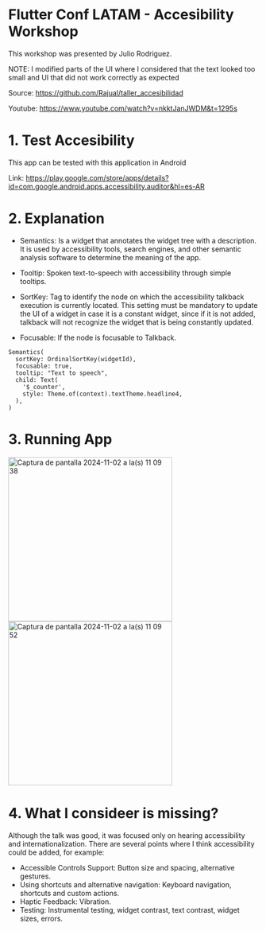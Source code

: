 # Flutter Conf LATAM - Accesibility Workshop

This workshop was presented by Julio Rodriguez. 

NOTE: I modified parts of the UI where I considered that the text looked too small and UI that did not work correctly as expected

Source: https://github.com/Rajual/taller_accesibilidad

Youtube: https://www.youtube.com/watch?v=nkktJanJWDM&t=1295s


# 1. Test Accesibility

This app can be tested with this application in Android

Link: https://play.google.com/store/apps/details?id=com.google.android.apps.accessibility.auditor&hl=es-AR

# 2. Explanation

- Semantics: Is a widget that annotates the widget tree with a description. It is used by accessibility tools, search engines, and other semantic analysis software to determine the meaning of the app.

- Tooltip: Spoken text-to-speech with accessibility through simple tooltips.

- SortKey: Tag to identify the node on which the accessibility talkback execution is currently located. This setting must be mandatory to update the UI of a widget in case it is a constant widget, since if it is not added, talkback will not recognize the widget that is being constantly updated.

- Focusable: If the node is focusable to Talkback.

```
Semantics(
  sortKey: OrdinalSortKey(widgetId),
  focusable: true,
  tooltip: "Text to speech",
  child: Text(
    '$_counter',
    style: Theme.of(context).textTheme.headline4,
  ),
)
```

# 3. Running App

<img width="330" alt="Captura de pantalla 2024-11-02 a la(s) 11 09 38" src="https://github.com/user-attachments/assets/6da22fa0-7244-4dd4-b10d-f457225af4ec">
<img width="330" alt="Captura de pantalla 2024-11-02 a la(s) 11 09 52" src="https://github.com/user-attachments/assets/0e8a4f9a-f30c-4634-990a-0624c4fe7483">


# 4. What I consideer is missing?

Although the talk was good, it was focused only on hearing accessibility and internationalization. There are several points where I think accessibility could be added, for example:

- Accessible Controls Support: Button size and spacing, alternative gestures.
- Using shortcuts and alternative navigation: Keyboard navigation, shortcuts and custom actions.
- Haptic Feedback: Vibration.
- Testing: Instrumental testing, widget contrast, text contrast, widget sizes, errors.
